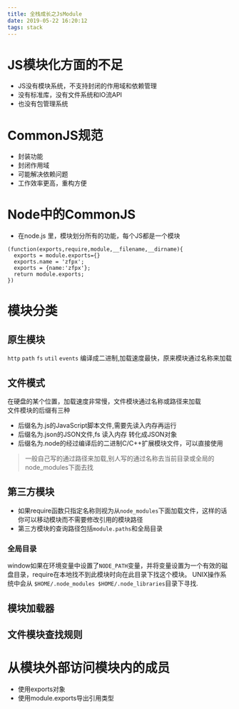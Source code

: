 ```yaml
---
title: 全栈成长之JsModule
date: 2019-05-22 16:20:12
tags: stack
---
```



# JS模块化方面的不足  
- JS没有模块系统，不支持封闭的作用域和依赖管理
- 没有标准库，没有文件系统和IO流API
- 也没有包管理系统

# CommonJS规范
- 封装功能
- 封闭作用域
- 可能解决依赖问题
- 工作效率更高，重构方便

# Node中的CommonJS
- 在node.js 里，模块划分所有的功能，每个JS都是一个模块
```
(function(exports,require,module,__filename,__dirname){
  exports = module.exports={}
  exports.name = 'zfpx';
  exports = {name:'zfpx'};
  return module.exports;
})

```

# 模块分类
## 原生模块  
`http` `path` `fs` `util` `events` 编译成二进制,加载速度最快，原来模块通过名称来加载

## 文件模式  
在硬盘的某个位置，加载速度非常慢，文件模块通过名称或路径来加载  
文件模块的后缀有三种
- 后缀名为.js的JavaScript脚本文件,需要先读入内存再运行
- 后缀名为.json的JSON文件,fs 读入内存 转化成JSON对象
- 后缀名为.node的经过编译后的二进制C/C++扩展模块文件，可以直接使用  
> 一般自己写的通过路径来加载,别人写的通过名称去当前目录或全局的node_modules下面去找

## 第三方模块 
- 如果require函数只指定名称则视为从`node_modules`下面加载文件，这样的话你可以移动模块而不需要修改引用的模块路径
- 第三方模块的查询路径包括`module.paths`和全局目录

### 全局目录
window如果在环境变量中设置了`NODE_PATH`变量，并将变量设置为一个有效的磁盘目录，require在本地找不到此模块时向在此目录下找这个模块。 UNIX操作系统中会从 `$HOME/.node_modules $HOME/.node_libraries`目录下寻找.

## 模块加载器

## 文件模块查找规则


# 从模块外部访问模块内的成员
- 使用exports对象
- 使用module.exports导出引用类型
